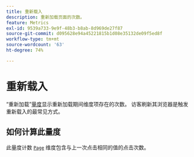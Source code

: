 ```yaml
---
title: 重新载入
description: 重新加载页面的次数。
feature: Metrics
exl-id: 9539a733-9e9f-48b3-b8ab-8d969de27f87
source-git-commit: d095628e94a45221815b1d08e35132de09f5ed8f
workflow-type: tm+mt
source-wordcount: '63'
ht-degree: 74%

---
```


# 重新载入

“重新加载”[量度](overview.md)显示重新加载期间维度项存在的次数。 访客刷新其浏览器是触发重新载入的最常见方式。

## 如何计算此量度

此量度计数 [`Page`](../dimensions/page.md) 维度包含与上一次点击相同的值的点击次数。
